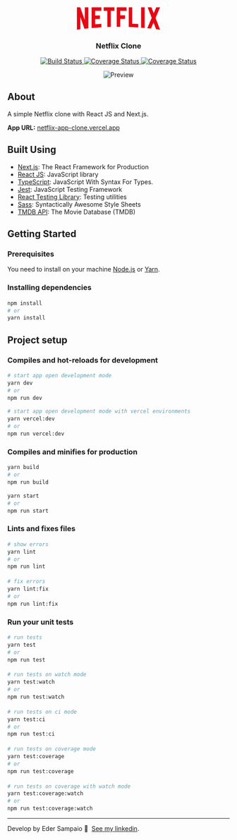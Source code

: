 <p align="center">
  <a href="https://netflix-app-clone.vercel.app/">
    <img width="190" src="./public/assets/img/netflix.png" alt="Netflix Clone" />
  </a>

  <h3 align="center">Netflix Clone</h3>
</p>

<p align="center">
  <a href="https://app.travis-ci.com/ederssouza/netflix-clone">
    <img src="https://app.travis-ci.com/ederssouza/netflix-clone.svg?branch=master" alt="Build Status" />
  </a>

  <a href="https://coveralls.io/github/ederssouza/netflix-clone">
    <img src="https://coveralls.io/repos/github/ederssouza/netflix-clone/badge.svg" alt="Coverage Status" />
  </a>

  <a href="https://github.com/ederssouza/netflix-clone/blob/master/LICENSE.md">
    <img src="https://img.shields.io/badge/license-MIT-blue.svg?style=flat" alt="Coverage Status" />
  </a>
</p>

<p align="center">
  <img src="./docs/netflix-app-preview.gif" alt="Preview" />
</p>

## About

A simple Netflix clone with React JS and Next.js.

**App URL:** [netflix-app-clone.vercel.app](https://netflix-app-clone.vercel.app)

## Built Using

- [Next.js](https://nextjs.org): The React Framework for Production
- [React JS](https://reactjs.org): JavaScript library
- [TypeScript](https://www.typescriptlang.org): JavaScript With Syntax For Types.
- [Jest](https://jestjs.io): JavaScript Testing Framework
- [React Testing Library](https://testing-library.com): Testing utilities
- [Sass](https://sass-lang.com): Syntactically Awesome Style Sheets
- [TMDB API](https://www.themoviedb.org/documentation/api): The Movie Database (TMDB)

## Getting Started

### Prerequisites

You need to install on your machine [Node.js](https://nodejs.org) or [Yarn](https://yarnpkg.com).

### Installing dependencies

```bash
npm install
# or
yarn install
```

## Project setup

### Compiles and hot-reloads for development

```bash
# start app open development mode
yarn dev
# or
npm run dev
```

```bash
# start app open development mode with vercel environments
yarn vercel:dev
# or
npm run vercel:dev
```

### Compiles and minifies for production

```bash
yarn build
# or
npm run build
```

```bash
yarn start
# or
npm run start
```

### Lints and fixes files
```bash
# show errors
yarn lint
# or
npm run lint

# fix errors
yarn lint:fix
# or
npm run lint:fix
```

### Run your unit tests

```bash
# run tests
yarn test
# or
npm run test

# run tests on watch mode
yarn test:watch
# or
npm run test:watch

# run tests on ci mode
yarn test:ci
# or
npm run test:ci

# run tests on coverage mode
yarn test:coverage
# or
npm run test:coverage

# run tests on coverage with watch mode
yarn test:coverage:watch
# or
npm run test:coverage:watch
```

----

Develop by Eder Sampaio 👋 &nbsp;[See my linkedin](https://www.linkedin.com/in/ederssouza).